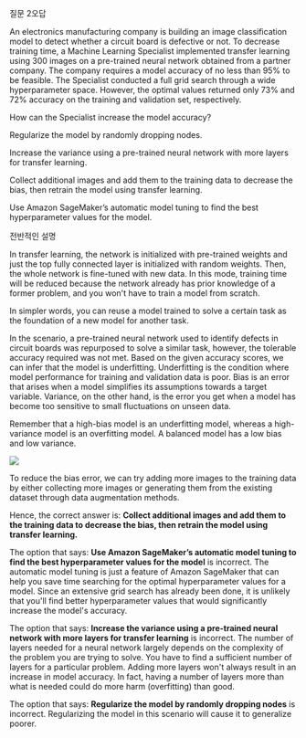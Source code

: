 질문 2오답

An electronics manufacturing company is building an image classification model to detect whether a circuit board is defective or not. To decrease training time, a Machine Learning Specialist implemented transfer learning using 300 images on a pre-trained neural network obtained from a partner company. The company requires a model accuracy of no less than 95% to be feasible. The Specialist conducted a full grid search through a wide hyperparameter space. However, the optimal values returned only 73% and 72% accuracy on the training and validation set, respectively.

How can the Specialist increase the model accuracy?

Regularize the model by randomly dropping nodes.

Increase the variance using a pre-trained neural network with more layers for transfer learning.

Collect additional images and add them to the training data to decrease the bias, then retrain the model using transfer learning.

Use Amazon SageMaker’s automatic model tuning to find the best hyperparameter values for the model.

전반적인 설명

In transfer learning, the network is initialized with pre-trained weights and just the top fully connected layer is initialized with random weights. Then, the whole network is fine-tuned with new data. In this mode, training time will be reduced because the network already has prior knowledge of a former problem, and you won't have to train a model from scratch.

In simpler words, you can reuse a model trained to solve a certain task as the foundation of a new model for another task.

In the scenario, a pre-trained neural network used to identify defects in circuit boards was repurposed to solve a similar task, however, the tolerable accuracy required was not met. Based on the given accuracy scores, we can infer that the model is underfitting. Underfitting is the condition where model performance for training and validation data is poor. Bias is an error that arises when a model simplifies its assumptions towards a target variable. Variance, on the other hand, is the error you get when a model has become too sensitive to small fluctuations on unseen data.

Remember that a high-bias model is an underfitting model, whereas a high-variance model is an overfitting model. A balanced model has a low bias and low variance.

![](https://docs.aws.amazon.com/machine-learning/latest/dg/images/mlconcepts_image5.png)

To reduce the bias error, we can try adding more images to the training data by either collecting more images or generating them from the existing dataset through data augmentation methods.

Hence, the correct answer is: **Collect additional images and add them to the training data to decrease the bias, then retrain the model using transfer learning.**

The option that says: **Use Amazon SageMaker’s automatic model tuning to find the best hyperparameter values for the model** is incorrect. The automatic model tuning is just a feature of Amazon SageMaker that can help you save time searching for the optimal hyperparameter values for a model. Since an extensive grid search has already been done, it is unlikely that you'll find better hyperparameter values that would significantly increase the model's accuracy.

The option that says: **Increase the variance using a pre-trained neural network with more layers for transfer learning** is incorrect. The number of layers needed for a neural network largely depends on the complexity of the problem you are trying to solve. You have to find a sufficient number of layers for a particular problem. Adding more layers won't always result in an increase in model accuracy. In fact, having a number of layers more than what is needed could do more harm (overfitting) than good.

The option that says: **Regularize the model by randomly dropping nodes** is incorrect. Regularizing the model in this scenario will cause it to generalize poorer.
